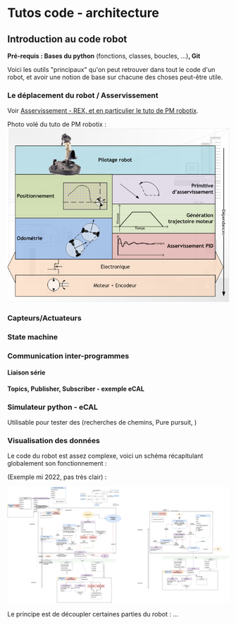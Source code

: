 # Tutos code - architecture

## Introduction au code robot

**Pré-requis : Bases du python** (fonctions, classes, boucles, ...)**, Git**

Voici les outils "principaux" qu'on peut retrouver dans tout le code d'un robot, et avoir une notion de base sur chacune des choses peut-être utile.

### Le déplacement du robot / Asservissement

Voir [Asservissement - REX, et en particulier le tuto de PM robotix](../rex/asserv.md).

Photo volé du tuto de PM robotix :
![principe dep robot](../images/principe_deplacement_robot.png)

### Capteurs/Actuateurs
### State machine

### Communication inter-programmes

#### Liaison série

#### Topics, Publisher, Subscriber - exemple eCAL
### Simulateur python - eCAL

Utilisable pour tester des (recherches de chemins, Pure pursuit, )

### Visualisation des données



Le code du robot est assez complexe, voici un schéma récapitulant globalement son fonctionnement :


(Exemple mi 2022, pas très clair) :

![code 2022](../images/archi_2022_code.png)

Le principe est de découpler certaines parties du robot : ...